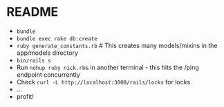 # README

* `bundle`
* `bundle exec rake db:create`
* `ruby generate_constants.rb` # This creates many models/mixins in the app/models directory
* `bin/rails s`
* Run `nohup ruby nick.rb&` in another terminal - this hits the /ping endpoint concurrently
* Check `curl -L http://localhost:3000/rails/locks` for locks
* ...
* profit!
